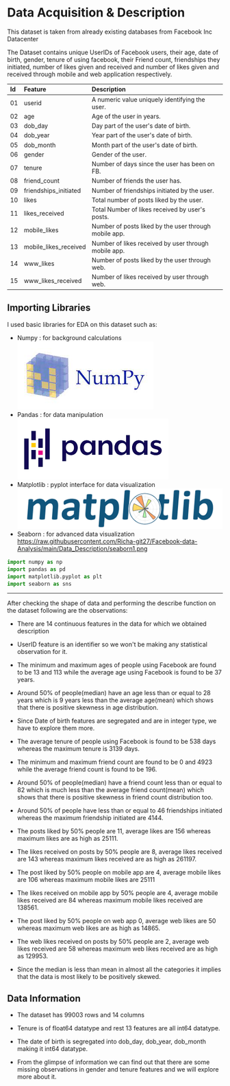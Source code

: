 #  Data Acquisition & Description

This dataset is taken from already existing databases from Facebook Inc Datacenter

The Dataset contains unique UserIDs of Facebook users, their age, date of birth, gender, tenure of using facebook, their Friend count, friendships they initiated, number of likes given and received and number of likes given and received through mobile and web application respectively.

|Id|Feature|Description|
|:--|:--|:--|
|01| userid                 | A numeric value uniquely identifying the user.|
|02| age                    | Age of the user in years.|
|03| dob_day                | Day part of the user's date of birth.|
|04| dob_year               | Year part of the user's date of birth.| 
|05| dob_month              | Month part of the user's date of birth.|
|06| gender                 | Gender of the user.| 
|07| tenure                 | Number of days since the user has been on FB.|
|08| friend_count           | Number of friends the user has.|
|09| friendships_initiated  | Number of friendships initiated by the user.|
|10| likes                  | Total number of posts liked by the user.|
|11| likes_received         | Total Number of likes received by user's posts.|
|12| mobile_likes           | Number of posts liked by the user through mobile app.|
|13| mobile_likes_received  | Number of likes received by user through mobile app.|
|14| www_likes              | Number of posts liked by the user through web.|
|15| www_likes_received     | Number of likes received by user  through web.| 

## Importing Libraries

I used basic libraries for EDA on this dataset such as:
- Numpy : for background calculations [![](https://raw.githubusercontent.com/Richa-git27/Facebook-data-Analysis/main/Data_Description/NUmpy.jpg)](https://raw.githubusercontent.com/Richa-git27/Facebook-data-Analysis/main/Data_Description/NUmpy.jpg)
- Pandas : for data manipulation [![](https://raw.githubusercontent.com/Richa-git27/Facebook-data-Analysis/main/Data_Description/pandas.png)](https://raw.githubusercontent.com/Richa-git27/Facebook-data-Analysis/main/Data_Description/pandas.png)
- Matplotlib : pyplot interface for data visualization [![](https://raw.githubusercontent.com/Richa-git27/Facebook-data-Analysis/main/Data_Description/mplt.png)](https://raw.githubusercontent.com/Richa-git27/Facebook-data-Analysis/main/Data_Description/mplt.png)
- Seaborn : for advanced data visualization https://raw.githubusercontent.com/Richa-git27/Facebook-data-Analysis/main/Data_Description/seaborn1.png
```python
import numpy as np
import pandas as pd
import matplotlib.pyplot as plt
import seaborn as sns
```

------------

After checking the shape of data and performing the describe function on the dataset following are the observations:

- There are 14 continuous features in the data for which we obtained description

- UserID feature is an identifier so we won't be making any statistical observation for it.

- The minimum and maximum ages of people using Facebook are found to be 13 and 113 while the average age using Facebook is found to be 37 years.

- Around 50% of people(median) have an age less than or equal to 28 years which is 9 years less than the average age(mean) which shows that there is positive skewness in age distribution.

- Since Date of birth features are segregated and are in integer type, we have to explore them more.

- The average tenure of people using Facebook is found to be 538 days whereas the maximum tenure is 3139 days.

- The minimum and maximum friend count are found to be 0 and 4923 while the average friend count is found to be 196.

- Around 50% of people(median) have a friend count less than or equal to 82 which is much less than the average friend count(mean) which shows that there is positive skewness in friend count distribution too.

- Around 50% of people have less than or equal to 46 friendships initiated whereas the maximum friendship initiated are 4144.

- The posts liked by 50% people are 11, average likes are 156 whereas maximum likes are as high as 25111.

- The likes received on posts by 50% people are 8, average likes received are 143 whereas maximum likes received are as high as 261197.

- The post liked by 50% people on mobile app are 4, average mobile likes are 106 whereas maximum mobile likes are 25111

- The likes received on mobile app by 50% people are 4, average mobile likes received are 84 whereas maximum mobile likes received are 138561.

- The post liked by 50% people on web app 0, average web likes are 50 whereas maximum web likes are as high as 14865.

- The web likes received on posts by 50% people are 2, average web likes received are 58 whereas maximum web likes received are as high as 129953.

- Since the median is less than mean in almost all the categories it implies that the data is most likely to be positively skewed.

## Data Information

- The dataset has 99003 rows and 14 columns

- Tenure is of float64 datatype and rest 13 features are all int64 datatype.

- The date of birth is segregated into dob_day, dob_year, dob_month making it int64 datatype.

- From the glimpse of information we can find out that there are some missing observations in gender and tenure features and we will explore more about it.

